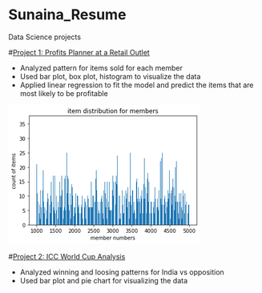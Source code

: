 # Sunaina_Resume
Data Science projects

#[Project 1: Profits Planner at a Retail Outlet](https://github.com/sunainamishra/Sunaina_Resume/blob/main/DS_profit_pred)
- Analyzed pattern for items sold for each member
- Used bar plot, box plot, histogram to visualize the data
- Applied linear regression to fit the model and predict the items that are most likely to be profitable

![](https://github.com/sunainamishra/Sunaina_Resume/blob/main/item_pred.png)

#[Project 2: ICC World Cup Analysis](https://github.com/sunainamishra/Sunaina_Resume/blob/main/DS_ICC_WC_Analysis)
- Analyzed winning and loosing patterns for India vs opposition
- Used bar plot and pie chart for visualizing the data
